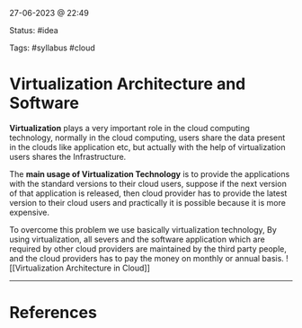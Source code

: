 27-06-2023 @ 22:49

Status: #idea

Tags: #syllabus #cloud 

# Virtualization Architecture and Software
**Virtualization** plays a very important role in the cloud computing technology, normally in the cloud computing, users share the data present in the clouds like application etc, but actually with the help of virtualization users shares the Infrastructure.

The **main usage of Virtualization Technology** is to provide the applications with the standard versions to their cloud users, suppose if the next version of that application is released, then cloud provider has to provide the latest version to their cloud users and practically it is possible because it is more expensive.

To overcome this problem we use basically virtualization technology, By using virtualization, all severs and the software application which are required by other cloud providers are maintained by the third party people, and the cloud providers has to pay the money on monthly or annual basis.
![[Virtualization Architecture in Cloud]]

---
# References